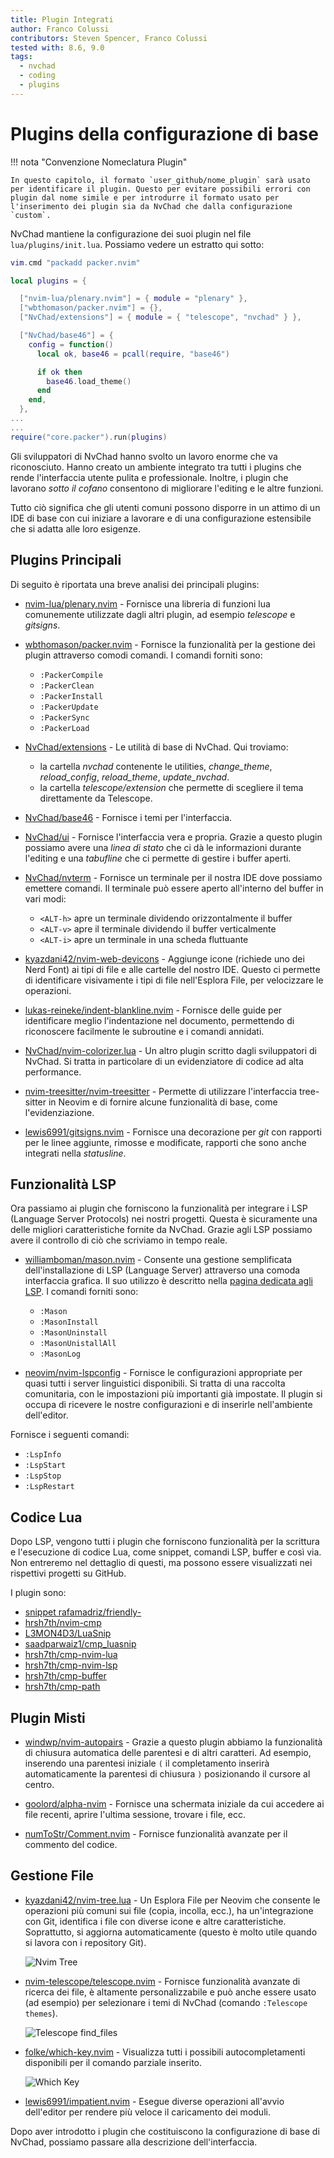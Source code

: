 ```yaml
---
title: Plugin Integrati
author: Franco Colussi
contributors: Steven Spencer, Franco Colussi
tested with: 8.6, 9.0
tags:
  - nvchad
  - coding
  - plugins
---
```


# Plugins della configurazione di base

!!! nota "Convenzione Nomeclatura Plugin"

    In questo capitolo, il formato `user_github/nome_plugin` sarà usato per identificare il plugin. Questo per evitare possibili errori con plugin dal nome simile e per introdurre il formato usato per l'inserimento dei plugin sia da NvChad che dalla configurazione `custom`.

NvChad mantiene la configurazione dei suoi plugin nel file `lua/plugins/init.lua`. Possiamo vedere un estratto qui sotto:

```lua
vim.cmd "packadd packer.nvim"

local plugins = {

  ["nvim-lua/plenary.nvim"] = { module = "plenary" },
  ["wbthomason/packer.nvim"] = {},
  ["NvChad/extensions"] = { module = { "telescope", "nvchad" } },

  ["NvChad/base46"] = {
    config = function()
      local ok, base46 = pcall(require, "base46")

      if ok then
        base46.load_theme()
      end
    end,
  },
...
...
require("core.packer").run(plugins)
```

Gli sviluppatori di NvChad hanno svolto un lavoro enorme che va riconosciuto. Hanno creato un ambiente integrato tra tutti i plugins che rende l'interfaccia utente pulita e professionale. Inoltre, i plugin che lavorano *sotto il cofano* consentono di migliorare l'editing e le altre funzioni.

Tutto ciò significa che gli utenti comuni possono disporre in un attimo di un IDE di base con cui iniziare a lavorare e di una configurazione estensibile che si adatta alle loro esigenze.

## Plugins Principali

Di seguito è riportata una breve analisi dei principali plugins:

- [nvim-lua/plenary.nvim](https://github.com/nvim-lua/plenary.nvim) - Fornisce una libreria di funzioni lua comunemente utilizzate dagli altri plugin, ad esempio *telescope* e *gitsigns*.

- [wbthomason/packer.nvim](https://github.com/wbthomason/packer.nvim) - Fornisce la funzionalità per la gestione dei plugin attraverso comodi comandi. I comandi forniti sono:

  - `:PackerCompile`
  - `:PackerClean`
  - `:PackerInstall`
  - `:PackerUpdate`
  - `:PackerSync`
  - `:PackerLoad`

- [NvChad/extensions](https://github.com/NvChad/extensions) - Le utilità di base di NvChad. Qui troviamo:

  - la cartella *nvchad* contenente le utilities, *change_theme*, *reload_config*, *reload_theme*, *update_nvchad*.
  - la cartella *telescope/extension* che permette di scegliere il tema direttamente da Telescope.

- [NvChad/base46](https://github.com/NvChad/base46) - Fornisce i temi per l'interfaccia.

- [NvChad/ui](https://github.com/NvChad/ui) - Fornisce l'interfaccia vera e propria. Grazie a questo plugin possiamo avere una *linea di stato* che ci dà le informazioni durante l'editing e una *tabufline* che ci permette di gestire i buffer aperti.

- [NvChad/nvterm](https://github.com/NvChad/nvterm) - Fornisce un terminale per il nostra IDE dove possiamo emettere comandi. Il terminale può essere aperto all'interno del buffer in vari modi:

  - `<ALT-h>` apre un terminale dividendo orizzontalmente il buffer
  - `<ALT-v>` apre il terminale dividendo il buffer verticalmente
  - `<ALT-i>` apre un terminale in una scheda fluttuante

- [kyazdani42/nvim-web-devicons](https://github.com/kyazdani42/nvim-web-devicons) - Aggiunge icone (richiede uno dei Nerd Font) ai tipi di file e alle cartelle del nostro IDE. Questo ci permette di identificare visivamente i tipi di file nell'Esplora File, per velocizzare le operazioni.

- [lukas-reineke/indent-blankline.nvim](https://github.com/lukas-reineke/indent-blankline.nvim) - Fornisce delle guide per identificare meglio l'indentazione nel documento, permettendo di riconoscere facilmente le subroutine e i comandi annidati.

- [NvChad/nvim-colorizer.lua](https://github.com/NvChad/nvim-colorizer.lua) - Un altro plugin scritto dagli sviluppatori di NvChad. Si tratta in particolare di un evidenziatore di codice ad alta performance.

- [nvim-treesitter/nvim-treesitter](https://github.com/nvim-treesitter/nvim-treesitter) - Permette di utilizzare l'interfaccia tree-sitter in Neovim e di fornire alcune funzionalità di base, come l'evidenziazione.

- [lewis6991/gitsigns.nvim](https://github.com/lewis6991/gitsigns.nvim) - Fornisce una decorazione per *git* con rapporti per le linee aggiunte, rimosse e modificate, rapporti che sono anche integrati nella *statusline*.

## Funzionalità LSP

Ora passiamo ai plugin che forniscono la funzionalità per integrare i LSP (Language Server Protocols) nei nostri progetti. Questa è sicuramente una delle migliori caratteristiche fornite da NvChad. Grazie agli LSP possiamo avere il controllo di ciò che scriviamo in tempo reale.

- [williamboman/mason.nvim](https://github.com/williamboman/mason.nvim) - Consente una gestione semplificata dell'installazione di LSP (Language Server) attraverso una comoda interfaccia grafica. Il suo utilizzo è descritto nella [pagina dedicata agli LSP](../custom/lsp.md). I comandi forniti sono:

  - `:Mason`
  - `:MasonInstall`
  - `:MasonUninstall`
  - `:MasonUnistallAll`
  - `:MasonLog`

- [neovim/nvim-lspconfig](https://github.com/neovim/nvim-lspconfig) - Fornisce le configurazioni appropriate per quasi tutti i server linguistici disponibili. Si tratta di una raccolta comunitaria, con le impostazioni più importanti già impostate. Il plugin si occupa di ricevere le nostre configurazioni e di inserirle nell'ambiente dell'editor.

Fornisce i seguenti comandi:

  - `:LspInfo`
  - `:LspStart`
  - `:LspStop`
  - `:LspRestart`

## Codice Lua

Dopo LSP, vengono tutti i plugin che forniscono funzionalità per la scrittura e l'esecuzione di codice Lua, come snippet, comandi LSP, buffer e così via. Non entreremo nel dettaglio di questi, ma possono essere visualizzati nei rispettivi progetti su GitHub.

I plugin sono:

- [snippet rafamadriz/friendly-](https://github.com/rafamadriz/friendly-snippets)
- [hrsh7th/nvim-cmp](https://github.com/hrsh7th/nvim-cmp)
- [L3MON4D3/LuaSnip](https://github.com/L3MON4D3/LuaSnip)
- [saadparwaiz1/cmp_luasnip](https://github.com/saadparwaiz1/cmp_luasnip)
- [hrsh7th/cmp-nvim-lua](https://github.com/hrsh7th/cmp-nvim-lua)
- [hrsh7th/cmp-nvim-lsp](https://github.com/hrsh7th/cmp-nvim-lsp)
- [hrsh7th/cmp-buffer](https://github.com/hrsh7th/cmp-buffer)
- [hrsh7th/cmp-path](https://github.com/hrsh7th/cmp-path)

## Plugin Misti

- [windwp/nvim-autopairs](https://github.com/windwp/nvim-autopairs) - Grazie a questo plugin abbiamo la funzionalità di chiusura automatica delle parentesi e di altri caratteri. Ad esempio, inserendo una parentesi iniziale `(` il completamento inserirà automaticamente la parentesi di chiusura `)` posizionando il cursore al centro.

- [goolord/alpha-nvim](https://github.com/goolord/alpha-nvim) - Fornisce una schermata iniziale da cui accedere ai file recenti, aprire l'ultima sessione, trovare i file, ecc.

- [numToStr/Comment.nvim](https://github.com/numToStr/Comment.nvim) - Fornisce funzionalità avanzate per il commento del codice.

## Gestione File

- [kyazdani42/nvim-tree.lua](https://github.com/kyazdani42/nvim-tree.lua) - Un Esplora File per Neovim che consente le operazioni più comuni sui file (copia, incolla, ecc.), ha un'integrazione con Git, identifica i file con diverse icone e altre caratteristiche. Soprattutto, si aggiorna automaticamente (questo è molto utile quando si lavora con i repository Git).

  ![Nvim Tree](../images/nvim_tree.png)

- [nvim-telescope/telescope.nvim](https://github.com/nvim-telescope/telescope.nvim) - Fornisce funzionalità avanzate di ricerca dei file, è altamente personalizzabile e può anche essere usato (ad esempio) per selezionare i temi di NvChad (comando `:Telescope themes`).

  ![Telescope find_files](../images/telescope_find_files.png)

- [folke/which-key.nvim](https://github.com/folke/which-key.nvim) - Visualizza tutti i possibili autocompletamenti disponibili per il comando parziale inserito.

  ![Which Key](../images/which_key.png)

- [lewis6991/impatient.nvim](https://github.com/lewis6991/impatient.nvim) - Esegue diverse operazioni all'avvio dell'editor per rendere più veloce il caricamento dei moduli.

Dopo aver introdotto i plugin che costituiscono la configurazione di base di NvChad, possiamo passare alla descrizione dell'interfaccia.
